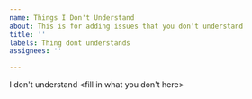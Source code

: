 ```yaml
---
name: Things I Don't Understand
about: This is for adding issues that you don't understand
title: ''
labels: Thing dont understands
assignees: ''

---
```


I don't understand <fill in what you don't here>
